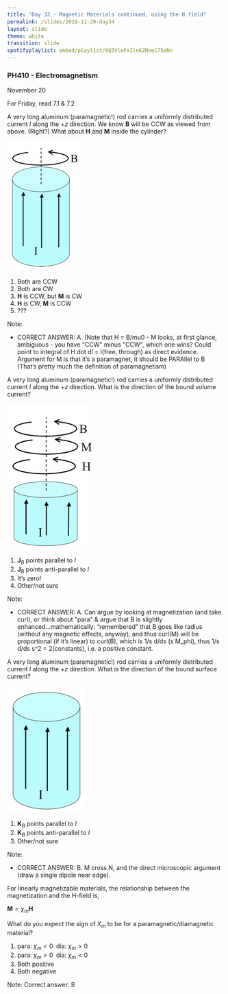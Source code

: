 ```yaml
---
title: "Day 33 - Magnetic Materials continued, using the H field"
permalink: /slides/2019-11-20-day34
layout: slide
theme: white
transition: slide
spotifyplaylist: embed/playlist/0Q3VleFxIlnKZMoeC75aNn
---
```


<section data-markdown="">

### PH410 - Electromagnetism

November 20

For Friday, read 7.1 & 7.2
</section>

<!--
<section data-markdown>

A very long aluminum (paramagnetic!) rod carries a uniformly distributed current $I$ along the $+z$ direction.
What is the direction of the bound volume current?
![alt text](../images/d33-Al_rod_example_current_shown.png "Logo Title Text 1")

1. $\mathbf{J}_B$ points parallel to $I$
2. $\mathbf{J}_B$ points anti-parallel to $I$
3. It’s zero!
4. Other/not sure

Note:
* CORRECT ANSWER: A. Can argue by looking at magnetization (and take curl), or think about "para" & argue that B is slightly enhanced...mathematically:  “remembered” that B goes like radius (without any magnetic effects, anyway), and thus curl(M) will be proportional (if it’s linear) to curl(B), which is 1/s d/ds (s M_phi), thus 1/s d/ds s^2 = 2(constants), i.e. a positive constant. 


</section>
-->
<section data-markdown>

A very long aluminum (paramagnetic!) rod carries a uniformly distributed current $I$ along the $+z$ direction. We know $\mathbf{B}$ will be CCW as viewed from above. (Right?) What about $\mathbf{H}$ and $\mathbf{M}$ inside the cylinder?

![alt text](../images/d33-Al_rod_example_B_shown.png "Logo Title Text 1")

1. Both are CCW
2. Both are CW
3. $\mathbf{H}$ is CCW, but $\mathbf{M}$ is CW
4. $\mathbf{H}$ is CW, $\mathbf{M}$ is CCW
5. ???

Note:
* CORRECT ANSWER: A. (Note that H = B/mu0 - M looks, at first glance, ambiguous - you have "CCW" minus "CCW", which one wins? Could point to integral of H dot dl = I(free, through) as direct evidence. Argument for M is that it’s a paramagnet, it should be PARAllel to B (That’s pretty much the definition of paramagnetism) 

</section>

<section data-markdown>

A very long aluminum (paramagnetic!) rod carries a uniformly distributed current $I$ along the $+z$ direction. What is the direction of the bound volume current?

![alt text](../images/d33-Al_rod_example_HBM_shown.png "Logo Title Text 1")




1. $\mathbf{J}_B$ points parallel to $I$
2. $\mathbf{J}_B$ points anti-parallel to $I$
3. It’s zero!
4. Other/not sure

Note:
* CORRECT ANSWER: A. Can argue by looking at magnetization (and take curl), or think about "para" & argue that B is slightly enhanced...mathematically:  “remembered” that B goes like radius (without any magnetic effects, anyway), and thus curl(M) will be proportional (if it’s linear) to curl(B), which is 1/s d/ds (s M_phi), thus 1/s d/ds s^2 = 2(constants), i.e. a positive constant. 

</section>

<section data-markdown>

A very long aluminum (paramagnetic!) rod carries a uniformly distributed current $I$ along the $+z$ direction. What is the direction of the bound surface current?

![alt text](../images/d33-Al_rod_example_current_shown.png "Logo Title Text 1")



1. $\mathbf{K}_B$ points parallel to $I$
2. $\mathbf{K}_B$ points anti-parallel to $I$
3. Other/not sure

Note:
* CORRECT ANSWER: B.  M cross N, and  the direct microscopic argument (draw a single dipole near edge).
</section>

<section data-markdown>

For linearly magnetizable materials, the relationship between the magnetization and the H-field is,

$\mathbf{M} = \chi_m \mathbf{H}$

What do you expect the sign of $X_m$ to be for a paramagnetic/diamagnetic material?

1. para: $\chi_m<0 \;$ dia: $\chi_m>0$
2. para: $\chi_m>0 \;$ dia: $\chi_m<0$
3. Both positive
4. Both negative

Note:
Correct answer: B

</section>
